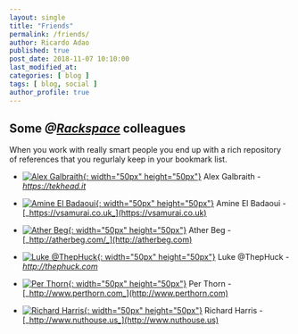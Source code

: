 ```yaml
---
layout: single
title: "Friends"
permalink: /friends/
author: Ricardo Adao
published: true
post_date: 2018-11-07 10:10:00
last_modified_at:
categories: [ blog ]
tags: [ blog, social ]
author_profile: true
---
```

## Some _@[Rackspace](https://www.rackspace.com/)_ colleagues

 When you work with really smart people you end up with a rich repository of references that you regurlaly keep in your bookmark list.

* [![Alex Galbraith](https://pbs.twimg.com/profile_images/793442977289007104/wC7gIBvX_400x400.jpg){: width="50px" height="50px"}](https://tekhead.it/blog/about/) Alex Galbraith - [_https://tekhead.it_](https://tekhead.it)

* [![Amine El Badaoui](https://pbs.twimg.com/profile_images/978727565270618113/dEmymoCb_400x400.jpg){: width="50px" height="50px"}](https://vsamurai.co.uk/about/) Amine El Badaoui - [_https://vsamurai.co.uk_](https://vsamurai.co.uk)

* [![Ather Beg](https://pbs.twimg.com/profile_images/785468932/DSC04295-4_400x400.jpg){: width="50px" height="50px"}](http://atherbeg.com/) Ather Beg - [_http://atherbeg.com/_](http://atherbeg.com)

* [![Luke @ThepHuck](https://pbs.twimg.com/profile_images/1034589426985230337/u0zGf9UL_400x400.jpg){: width="50px" height="50px"}](http://thephuck.com/about/) Luke @ThepHuck - [_http://thephuck.com_](http://thephuck.com)

* [![Per Thorn](https://pbs.twimg.com/profile_images/468112862381367296/uYOBYMIo_400x400.jpeg){: width="50px" height="50px"}](https://www.perthorn.com/about/) Per Thorn - [_http://www.perthorn.com_](http://www.perthorn.com)

* [![Richard Harris](https://media.licdn.com/dms/image/C4E03AQHYhAyddQdUHQ/profile-displayphoto-shrink_800_800/0?e=1553126400&v=beta&t=bH6iXs98JMiAuMdvqwGVwGN-ktCowg9jVfVnrxX5ZzY){: width="50px" height="50px"}](http://www.nuthouse.us/about/) Richard Harris - [_http://www.nuthouse.us_](http://www.nuthouse.us)
